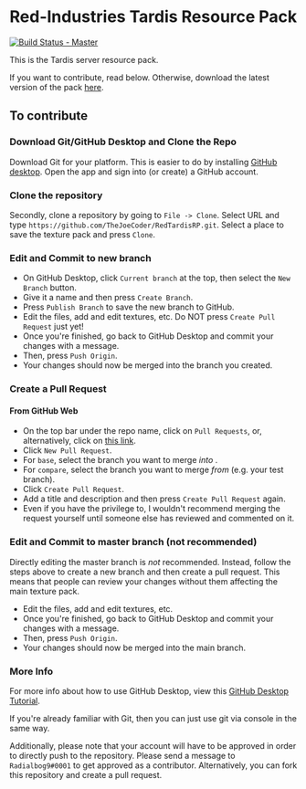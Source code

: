 # Red-Industries Tardis Resource Pack
[![Build Status - Master](https://ci.radialbog9.uk/job/RedTardisRP/job/master/badge/icon)](https://ci.radialbog9.uk/job/RedTardisRP/job/master/)

This is the Tardis server resource pack.

If you want to contribute, read below. Otherwise, download the latest version of the pack [here](https://ci.radialbog9.uk/job/RedTardisRP/job/master/lastSuccessfulBuild/artifact/redtardis.zip).

## To contribute
### Download Git/GitHub Desktop and Clone the Repo
Download Git for your platform. This is easier to do by installing [GitHub desktop](https://desktop.github.com/). Open the app and sign into (or create) a GitHub account.

### Clone the repository
Secondly, clone a repository by going to `File -> Clone`. Select URL and type `https://github.com/TheJoeCoder/RedTardisRP.git`. Select a place to save the texture pack and press `Clone`.

### Edit and Commit to new branch
* On GitHub Desktop, click `Current branch` at the top, then select the `New Branch` button.
* Give it a name and then press `Create Branch`.
* Press `Publish Branch` to save the new branch to GitHub.
* Edit the files, add and edit textures, etc. Do NOT press `Create Pull Request` just yet!
* Once you're finished, go back to GitHub Desktop and commit your changes with a message.
* Then, press `Push Origin`.
* Your changes should now be merged into the branch you created.

### Create a Pull Request
#### From GitHub Web
* On the top bar under the repo name, click on `Pull Requests`, or, alternatively, click on [this link](https://github.com/TheJoeCoder/RedTardisRP/pulls).
* Click `New Pull Request`.
* For `base`, select the branch you want to merge *into* .
* For `compare`, select the branch you want to merge *from* (e.g. your test branch).
* Click `Create Pull Request`.
* Add a title and description and then press `Create Pull Request` again.
* Even if you have the privilege to, I wouldn't recommend merging the request yourself until someone else has reviewed and commented on it.

### Edit and Commit to master branch (not recommended)
Directly editing the master branch is *not* recommended. Instead, follow the steps above to create a new branch and then create a pull request. This means that people can review your changes without them affecting the main texture pack.
* Edit the files, add and edit textures, etc.
* Once you're finished, go back to GitHub Desktop and commit your changes with a message.
* Then, press `Push Origin`.
* Your changes should now be merged into the main branch.

### More Info
For more info about how to use GitHub Desktop, view this [GitHub Desktop Tutorial](https://docs.github.com/en/desktop/installing-and-configuring-github-desktop/overview/getting-started-with-github-desktop).

If you're already familiar with Git, then you can just use git via console in the same way.

Additionally, please note that your account will have to be approved in order to directly push to the repository. Please send a message to `Radialbog9#0001` to get approved as a contributor. Alternatively, you can fork this repository and create a pull request.
